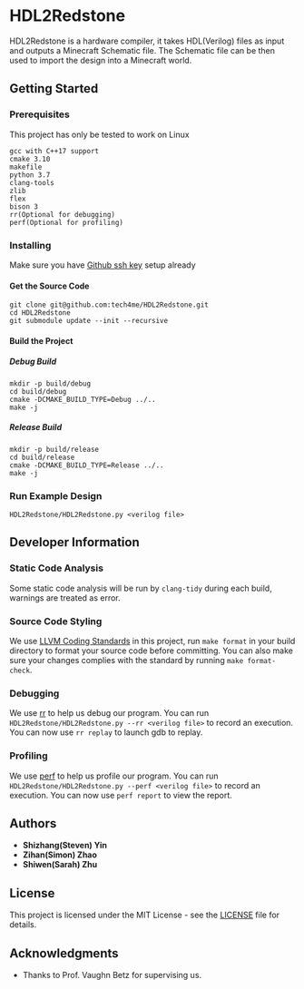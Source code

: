 # HDL2Redstone
HDL2Redstone is a hardware compiler, it takes HDL(Verilog) files as input and outputs a Minecraft Schematic file. The Schematic file can be then used to import the design into a Minecraft world.

## Getting Started
### Prerequisites
This project has only be tested to work on Linux
```
gcc with C++17 support
cmake 3.10
makefile
python 3.7
clang-tools
zlib
flex
bison 3
rr(Optional for debugging)
perf(Optional for profiling)
```

### Installing
Make sure you have [Github ssh key](https://help.github.com/en/articles/connecting-to-github-with-ssh) setup already

#### Get the Source Code
```
git clone git@github.com:tech4me/HDL2Redstone.git
cd HDL2Redstone
git submodule update --init --recursive
```

#### Build the Project

##### Debug Build
```
mkdir -p build/debug
cd build/debug
cmake -DCMAKE_BUILD_TYPE=Debug ../..
make -j
```

##### Release Build
```
mkdir -p build/release
cd build/release
cmake -DCMAKE_BUILD_TYPE=Release ../..
make -j
```

### Run Example Design
```
HDL2Redstone/HDL2Redstone.py <verilog file>
```

## Developer Information
### Static Code Analysis
Some static code analysis will be run by `clang-tidy` during each build, warnings are treated as error.

### Source Code Styling
We use [LLVM Coding Standards](https://llvm.org/docs/CodingStandards.html) in this project, run `make format` in your build directory to format your source code before committing. You can also make sure your changes complies with the standard by running `make format-check`.

### Debugging
We use [rr](https://rr-project.org/) to help us debug our program. You can run `HDL2Redstone/HDL2Redstone.py --rr <verilog file>` to record an execution. You can now use `rr replay` to launch gdb to replay.

### Profiling
We use [perf](https://perf.wiki.kernel.org/) to help us profile our program. You can run `HDL2Redstone/HDL2Redstone.py --perf <verilog file>` to record an execution. You can now use `perf report` to view the report.


## Authors
* **Shizhang(Steven) Yin**
* **Zihan(Simon) Zhao**
* **Shiwen(Sarah) Zhu**

## License
This project is licensed under the MIT License - see the [LICENSE](LICENSE) file for details.

## Acknowledgments
* Thanks to Prof. Vaughn Betz for supervising us.

